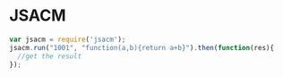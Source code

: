 # JSACM

```javascript
var jsacm = require('jsacm');
jsacm.run("1001", "function(a,b){return a+b}").then(function(res){
  //get the result
});
```
